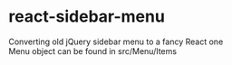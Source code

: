 # react-sidebar-menu

Converting old jQuery sidebar menu to a fancy React one<br>
Menu object can be found in src/Menu/Items
